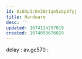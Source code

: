 ```yaml
---
id: 0i6hp3c0v30r1qm5xbp6fyj
title: Hardware
desc: ''
updated: 1674124297019
created: 1674050676029
---
```


delay : av.gc570 : 

